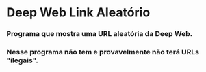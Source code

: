 # Deep Web Link Aleatório
### Programa que mostra uma URL aleatória da Deep Web. <br/>
### Nesse programa não tem e provavelmente não terá URLs "ilegais".
